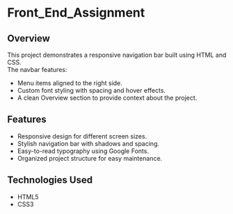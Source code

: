# Front_End_Assignment

## Overview
This project demonstrates a responsive navigation bar built using HTML and CSS.  
The navbar features:
- Menu items aligned to the right side.
- Custom font styling with spacing and hover effects.
- A clean Overview section to provide context about the project.

##  Features
- Responsive design for different screen sizes.
- Stylish navigation bar with shadows and spacing.
- Easy-to-read typography using Google Fonts.
- Organized project structure for easy maintenance.

## Technologies Used
- HTML5
- CSS3
